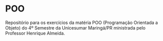 # POO

Repositório para os exercícios da matéria POO (Programação Orientada a Objeto) do 4º Semestre da Unicesumar Maringá/PR
ministrada pelo Professor Henrique Almeida.

